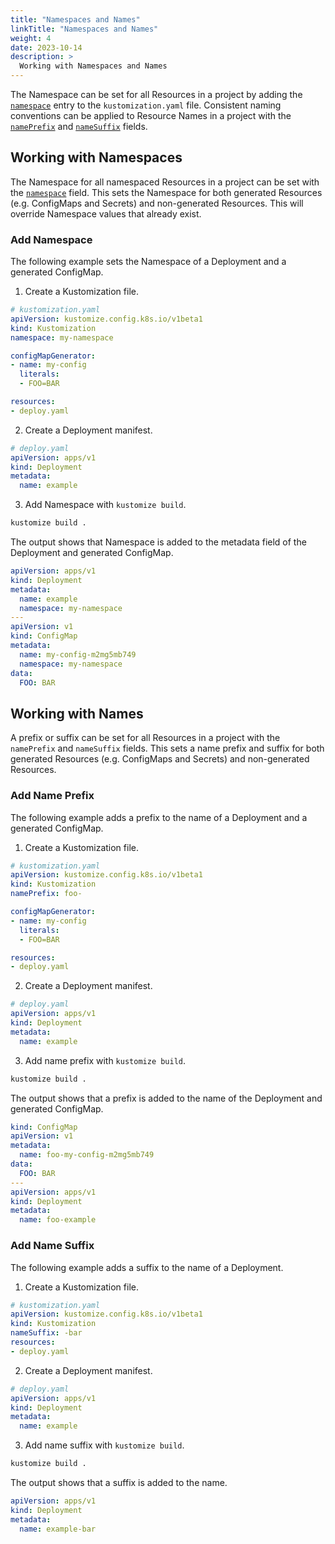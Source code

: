 ```yaml
---
title: "Namespaces and Names"
linkTitle: "Namespaces and Names"
weight: 4
date: 2023-10-14
description: >
  Working with Namespaces and Names
---
```


The Namespace can be set for all Resources in a project by adding the [`namespace`] entry to the `kustomization.yaml` file. Consistent naming conventions can be applied to Resource Names in a project with the [`namePrefix`] and [`nameSuffix`] fields.

## Working with Namespaces
The Namespace for all namespaced Resources in a project can be set with the [`namespace`] field. This sets the Namespace for both generated Resources (e.g. ConfigMaps and Secrets) and non-generated Resources. This will override Namespace values that already exist.

### Add Namespace
The following example sets the Namespace of a Deployment and a generated ConfigMap.

1. Create a Kustomization file.
```yaml
# kustomization.yaml
apiVersion: kustomize.config.k8s.io/v1beta1
kind: Kustomization
namespace: my-namespace

configMapGenerator:
- name: my-config
  literals:
  - FOO=BAR

resources:
- deploy.yaml
```

2. Create a Deployment manifest.
```yaml
# deploy.yaml
apiVersion: apps/v1
kind: Deployment
metadata:
  name: example
```

3. Add Namespace with `kustomize build`.
```bash
kustomize build .
```

The output shows that Namespace is added to the metadata field of the Deployment and generated ConfigMap.
```yaml
apiVersion: apps/v1
kind: Deployment
metadata:
  name: example
  namespace: my-namespace
---
apiVersion: v1
kind: ConfigMap
metadata:
  name: my-config-m2mg5mb749
  namespace: my-namespace
data:
  FOO: BAR
```

## Working with Names
A prefix or suffix can be set for all Resources in a project with the `namePrefix` and `nameSuffix` fields. This sets a name prefix and suffix for both generated Resources (e.g. ConfigMaps and Secrets) and non-generated Resources.

### Add Name Prefix
The following example adds a prefix to the name of a Deployment and a generated ConfigMap.

1. Create a Kustomization file.
```yaml
# kustomization.yaml
apiVersion: kustomize.config.k8s.io/v1beta1
kind: Kustomization
namePrefix: foo-

configMapGenerator:
- name: my-config
  literals:
  - FOO=BAR

resources:
- deploy.yaml
```

2. Create a Deployment manifest.
```yaml
# deploy.yaml
apiVersion: apps/v1
kind: Deployment
metadata:
  name: example
```

3. Add name prefix with `kustomize build`.
```bash
kustomize build .
```

The output shows that a prefix is added to the name of the Deployment and generated ConfigMap.
```yaml
kind: ConfigMap
apiVersion: v1
metadata:
  name: foo-my-config-m2mg5mb749
data:
  FOO: BAR
---
apiVersion: apps/v1
kind: Deployment
metadata:
  name: foo-example
```

### Add Name Suffix
The following example adds a suffix to the name of a Deployment.

1. Create a Kustomization file.
```yaml
# kustomization.yaml
apiVersion: kustomize.config.k8s.io/v1beta1
kind: Kustomization
nameSuffix: -bar
resources:
- deploy.yaml
```

2. Create a Deployment manifest.
```yaml
# deploy.yaml
apiVersion: apps/v1
kind: Deployment
metadata:
  name: example
```

3. Add name suffix with `kustomize build`.
```bash
kustomize build .
```

The output shows that a suffix is added to the name.
```yaml
apiVersion: apps/v1
kind: Deployment
metadata:
  name: example-bar
```

[`namespace`]: /docs/reference/api/kustomization-file/namespace/
[`namePrefix`]: /docs/reference/api/kustomization-file/nameprefix/
[`nameSuffix`]: /docs/reference/api/kustomization-file/namesuffix/
